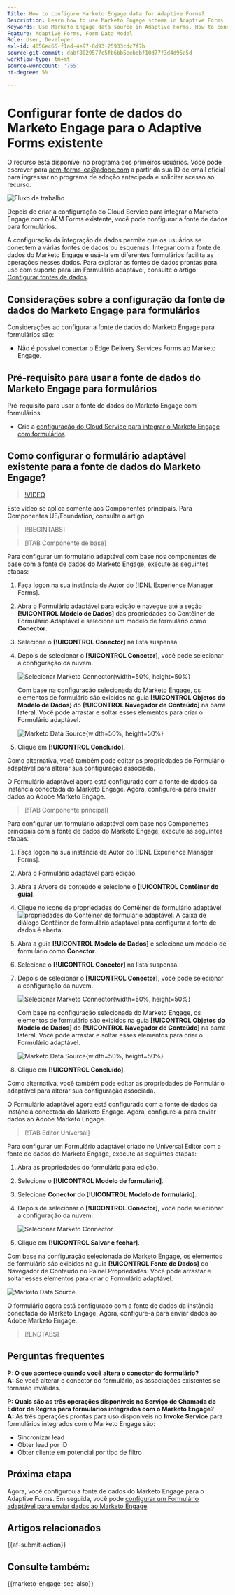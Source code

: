 ```yaml
---
Title: How to configure Marketo Engage data for Adaptive Forms?
Description: Learn how to use Marketo Engage schema in Adaptive Forms.
Keywords: Use Marketo Engage data source in Adaptive Forms, How to connect a Marketo instance data source with form? , Connect a form to Marketo.
Feature: Adaptive Forms, Form Data Model
Role: User, Developer
exl-id: 4656ec65-f1ad-4e97-8d93-25933cdc7f7b
source-git-commit: dabf8029577c5fb6bb5eebdbf10d77f3d4d95a5d
workflow-type: tm+mt
source-wordcount: '755'
ht-degree: 5%

---
```


# Configurar fonte de dados do Marketo Engage para o Adaptive Forms existente

<span class="preview"> O recurso está disponível no programa dos primeiros usuários. Você pode escrever para aem-forms-ea@adobe.com a partir da sua ID de email oficial para ingressar no programa de adoção antecipada e solicitar acesso ao recurso. </span>

![Fluxo de trabalho](/help/forms/assets/workflow-marketo-2.png)

Depois de criar a configuração do Cloud Service para integrar o Marketo Engage com o AEM Forms existente, você pode configurar a fonte de dados para formulários.

A configuração da integração de dados permite que os usuários se conectem a várias fontes de dados ou esquemas. Integrar com a fonte de dados do Marketo Engage e usá-la em diferentes formulários facilita as operações nesses dados. Para explorar as fontes de dados prontas para uso com suporte para um Formulário adaptável, consulte o artigo [Configurar fontes de dados](/help/forms/configure-data-sources.md).

## Considerações sobre a configuração da fonte de dados do Marketo Engage para formulários

Considerações ao configurar a fonte de dados do Marketo Engage para formulários são:

* Não é possível conectar o Edge Delivery Services Forms ao Marketo Engage.

## Pré-requisito para usar a fonte de dados do Marketo Engage para formulários

Pré-requisito para usar a fonte de dados do Marketo Engage com formulários:

* Crie a [configuração do Cloud Service para integrar o Marketo Engage com formulários](/help/forms/integrate-form-to-marketo-engage.md).

## Como configurar o formulário adaptável existente para a fonte de dados do Marketo Engage?

>[!VIDEO](https://video.tv.adobe.com/v/3442871/marketo-aem-forms-aem-marketo-engage)

<span> Este vídeo se aplica somente aos Componentes principais. Para Componentes UE/Foundation, consulte o artigo.</span>

>[!BEGINTABS]

>[!TAB Componente de base]

Para configurar um formulário adaptável com base nos componentes de base com a fonte de dados do Marketo Engage, execute as seguintes etapas:

1. Faça logon na sua instância de Autor do [!DNL Experience Manager Forms].
1. Abra o Formulário adaptável para edição e navegue até a seção **[!UICONTROL Modelo de Dados]** das propriedades do Contêiner de Formulário Adaptável e selecione um modelo de formulário como **Conector**.
1. Selecione o **[!UICONTROL Conector]** na lista suspensa.
1. Depois de selecionar o **[!UICONTROL Conector]**, você pode selecionar a configuração da nuvem.

   ![Selecionar Marketo Connector](/help/forms/assets/select-marketo-connector-af1.png){width=50%, height=50%}

   Com base na configuração selecionada do Marketo Engage, os elementos de formulário são exibidos na guia **[!UICONTROL Objetos do Modelo de Dados]** do **[!UICONTROL Navegador de Conteúdo]** na barra lateral. Você pode arrastar e soltar esses elementos para criar o Formulário adaptável.

   ![Marketo Data Source](/help/forms/assets/marketo-engage-data-source-af1.png){width=50%, height=50%}

1. Clique em **[!UICONTROL Concluído]**.

Como alternativa, você também pode editar as propriedades do Formulário adaptável para alterar sua configuração associada.

O Formulário adaptável agora está configurado com a fonte de dados da instância conectada do Marketo Engage. Agora, configure-a para enviar dados ao Adobe Marketo Engage.

>[!TAB Componente principal]

Para configurar um formulário adaptável com base nos Componentes principais com a fonte de dados do Marketo Engage, execute as seguintes etapas:

1. Faça logon na sua instância de Autor do [!DNL Experience Manager Forms].

1. Abra o Formulário adaptável para edição.
1. Abra a Árvore de conteúdo e selecione o **[!UICONTROL Contêiner do guia]**.
1. Clique no ícone de propriedades do Contêiner de formulário adaptável ![propriedades do Contêiner de formulário adaptável](/help/forms/assets/configure-icon.svg). A caixa de diálogo Contêiner de formulário adaptável para configurar a fonte de dados é aberta.
1. Abra a guia **[!UICONTROL Modelo de Dados]** e selecione um modelo de formulário como **Conector**.
1. Selecione o **[!UICONTROL Conector]** na lista suspensa.

1. Depois de selecionar o **[!UICONTROL Conector]**, você pode selecionar a configuração da nuvem.

   ![Selecionar Marketo Connector](/help/forms/assets/select-marketo-connector.png){width=50%, height=50%}

   Com base na configuração selecionada do Marketo Engage, os elementos de formulário são exibidos na guia **[!UICONTROL Objetos do Modelo de Dados]** do **[!UICONTROL Navegador de Conteúdo]** na barra lateral. Você pode arrastar e soltar esses elementos para criar o Formulário adaptável.

   ![Marketo Data Source](/help/forms/assets/marketo-engage-data-source.png){width=50%, height=50%}

1. Clique em **[!UICONTROL Concluído]**.

Como alternativa, você também pode editar as propriedades do Formulário adaptável para alterar sua configuração associada.

O Formulário adaptável agora está configurado com a fonte de dados da instância conectada do Marketo Engage. Agora, configure-a para enviar dados ao Adobe Marketo Engage.

>[!TAB Editor Universal]

Para configurar um Formulário adaptável criado no Universal Editor com a fonte de dados do Marketo Engage, execute as seguintes etapas:

1. Abra as propriedades do formulário para edição.
1. Selecione o **[!UICONTROL Modelo de formulário]**.
1. Selecione **Conector** do **[!UICONTROL Modelo de formulário]**.
1. Depois de selecionar o **[!UICONTROL Conector]**, você pode selecionar a configuração da nuvem.

   ![Selecionar Marketo Connector](/help/forms/assets/select-marketo-connector-ue.png)

1. Clique em **[!UICONTROL Salvar e fechar]**.

Com base na configuração selecionada do Marketo Engage, os elementos de formulário são exibidos na guia **[!UICONTROL Fonte de Dados]** do Navegador de Conteúdo no Painel Propriedades. Você pode arrastar e soltar esses elementos para criar o Formulário adaptável.

![Marketo Data Source](/help/forms/assets/marketo-engage-data-source-ue.png)

O formulário agora está configurado com a fonte de dados da instância conectada do Marketo Engage. Agora, configure-a para enviar dados ao Adobe Marketo Engage.

>[!ENDTABS]

## Perguntas frequentes

**P: O que acontece quando você altera o conector do formulário?**\
**A:** Se você alterar o conector do formulário, as associações existentes se tornarão inválidas.

**P: Quais são as três operações disponíveis no Serviço de Chamada do Editor de Regras para formulários integrados com o Marketo Engage?**\
**A:** As três operações prontas para uso disponíveis no **Invoke Service** para formulários integrados com o Marketo Engage são:
* Sincronizar lead
* Obter lead por ID
* Obter cliente em potencial por tipo de filtro

## Próxima etapa

Agora, você configurou a fonte de dados do Marketo Engage para o Adaptive Forms. Em seguida, você pode [configurar um Formulário adaptável para enviar dados ao Marketo Engage](/help/forms/submit-adaptive-form-to-marketo-engage.md).

## Artigos relacionados

{{af-submit-action}}

## Consulte também:

{{marketo-engage-see-also}}
